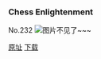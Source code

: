 ### Chess Enlightenment
No.232
![图片不见了~~~](https://imgs.xkcd.com/comics/chess_enlightenment.png)

[原址](https://xkcd.com//232) [下载](https://imgs.xkcd.com/comics/chess_enlightenment.png)

